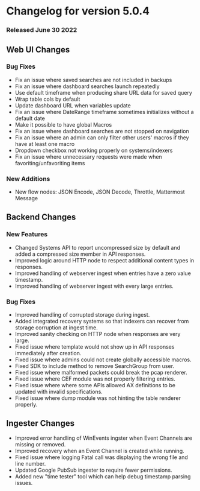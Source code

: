 # Changelog for version 5.0.4

### Released June 30 2022

## Web UI Changes

### Bug Fixes

* Fix an issue where saved searches are not included in backups
* Fix an issue where dashboard searches launch repeatedly
* Use default timeframe when producing share URL data for saved query
* Wrap table cols by default
* Update dashboard URL when variables update
* Fix an issue where DateRange timeframe sometimes initializes without a default date
* Make it possible to have global Macros
* Fix an issue where dashboard searches are not stopped on navigation
* Fix an issue where an admin can only filter other users' macros if they have at least one macro
* Dropdown checkbox not working properly on systems/indexers
* Fix an issue where unnecessary requests were made when favoriting/unfavoriting items


### New Additions

* New flow nodes: JSON Encode, JSON Decode, Throttle, Mattermost Message

## Backend Changes

### New Features
* Changed Systems API to report uncompressed size by default and added a compressed size member in API responses.
* Improved logic around HTTP node to respect additional content types in responses.
* Improved handling of webserver ingest when entries have a zero value timestamp.
* Improved handling of webserver ingest with every large entries.

### Bug Fixes

* Improved handling of corrupted storage during ingest.
* Added integrated recovery systems so that indexers can recover from storage corruption at ingest time.
* Improved sanity checking on HTTP node when responses are very large.
* Fixed issue where template would not show up in API responses immediately after creation.
* Fixed issue where admins could not create globally accessible macros.
* Fixed SDK to include method to remove SearchGroup from user.
* Fixed issue where malformed packets could break the pcap renderer.
* Fixed issue where CEF module was not properly filtering entries.
* Fixed issue where where some APIs allowed AX definitions to be updated with invalid specifications.
* Fixed issue where dump module was not hinting the table renderer properly.

## Ingester Changes

* Improved error handling of WinEvents ingster when Event Channels are missing or removed.
* Improved recovery when an Event Channel is created while running.
* Fixed issue where logging Fatal call was displaying the wrong file and line number.
* Updated Google PubSub ingester to require fewer permissions.
* Added new "time tester" tool which can help debug timestamp parsing issues.
